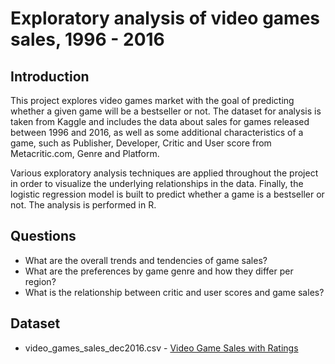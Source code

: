 # Exploratory analysis of video games sales, 1996 - 2016

## Introduction

This project explores video games market with the goal of predicting whether a given game will be a bestseller or not.
The dataset for analysis is taken from Kaggle and includes the data about sales for games released between 1996 and 2016, 
as well as some additional characteristics of a game, such as Publisher, Developer, Critic and User score from Metacritic.com, 
Genre and Platform.

Various exploratory analysis techniques are applied throughout the project in order to visualize the underlying relationships in the data.
Finally, the logistic regression model is built to predict whether a game is a bestseller or not.
The analysis is performed in R. 

## Questions

- What are the overall trends and tendencies of game sales?
- What are the preferences by game genre and how they differ per region?
- What is the relationship between critic and user scores and game sales?

## Dataset

- video_games_sales_dec2016.csv - [Video Game Sales with Ratings](https://www.kaggle.com/rush4ratio/video-game-sales-with-ratings)
